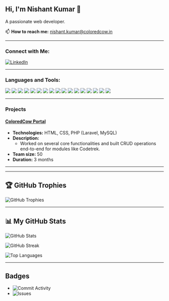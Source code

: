 ## Hi, I'm Nishant Kumar 👋
A passionate web developer.

📫 **How to reach me:** [nishant.kumar@coloredcow.in](nishant.kumar@coloredcow.in)  

---

### Connect with Me:

[![LinkedIn](https://img.shields.io/badge/LinkedIn-blue?style=flat-square&logo=linkedin)](https://in.linkedin.com/in/nishant-kumar-b71115188)

---

### Languages and Tools:
<p>
    <img src="https://img.shields.io/badge/-Bootstrap-7952B3?style=flat-square&logo=bootstrap&logoColor=white" />
    <img src="https://img.shields.io/badge/-CSS3-1572B6?style=flat-square&logo=css3" />
    <img src="https://img.shields.io/badge/-JavaScript-F7DF1E?style=flat-square&logo=javascript&logoColor=black" />
    <img src="https://img.shields.io/badge/-Vue.js-4FC08D?style=flat-square&logo=vue-dot-js&logoColor=white" />
    <img src="https://img.shields.io/badge/-React-61DAFB?style=flat-square&logo=react&logoColor=black" />
    <img src="https://img.shields.io/badge/-Laravel-FF2D20?style=flat-square&logo=laravel&logoColor=white" />
    <img src="https://img.shields.io/badge/-Node.js-339933?style=flat-square&logo=nodedotjs&logoColor=white" />
    <img src="https://img.shields.io/badge/-PostgreSQL-336791?style=flat-square&logo=postgresql&logoColor=white" />
    <img src="https://img.shields.io/badge/-Docker-2496ED?style=flat-square&logo=docker&logoColor=white" />
    <img src="https://img.shields.io/badge/-Flask-000000?style=flat-square&logo=flask&logoColor=white" />
    <img src="https://img.shields.io/badge/-Python-3776AB?style=flat-square&logo=python&logoColor=white" />
    <img src="https://img.shields.io/badge/-AWS-232F3E?style=flat-square&logo=amazonaws&logoColor=white" />
    <img src="https://img.shields.io/badge/-WordPress-21759B?style=flat-square&logo=wordpress&logoColor=white" />
    <img src="https://img.shields.io/badge/-CiviCRM-6DAB00?style=flat-square&logo=civicrm&logoColor=white" />
    <img src="https://img.shields.io/badge/-React_Native-61DAFB?style=flat-square&logo=react&logoColor=black" />
    <img src="https://img.shields.io/badge/-Android-3DDC84?style=flat-square&logo=android&logoColor=white" />
    <img src="https://img.shields.io/badge/-OpenAI-412991?style=flat-square&logo=openai&logoColor=white" />
</p>


---

### Projects

#### [ColoredCow Portal](https://github.com/coloredcow/portal)
- **Technologies:** HTML, CSS, PHP (Laravel, MySQL)
- **Description:**
    - Worked on several core functionalities and built CRUD operations end-to-end for modules like Codetrek.
- **Team size:** 50  
- **Duration:** 3 months

---
---

## 🏆 GitHub Trophies
![GitHub Trophies](https://github-profile-trophy.vercel.app/?username=your-github-username&theme=flat&no-frame=true&margin-w=15&column=7)

---

## 📊 My GitHub Stats

![GitHub Stats](https://github-readme-stats.vercel.app/api?username=nishant22029&show_icons=true&count_private=true&hide=stars&theme=tokyonight)

![GitHub Streak](https://github-readme-streak-stats.herokuapp.com/?user=nishant22029&theme=tokyonight)

![Top Languages](https://github-readme-stats.vercel.app/api/top-langs/?username=nishant22029&layout=compact&theme=tokyonight)

---

## Badges
- ![Commit Activity](https://img.shields.io/github/commit-activity/m/nishant22029/repository-name)
- ![Issues](https://img.shields.io/github/issues/nishant22029/repository-name)
